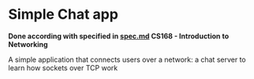 # Simple Chat app

__Done according with specified in [spec.md](./spec.md) CS168 - Introduction to Networking__

A simple application that connects users over a network: a chat server to learn how sockets over TCP work

